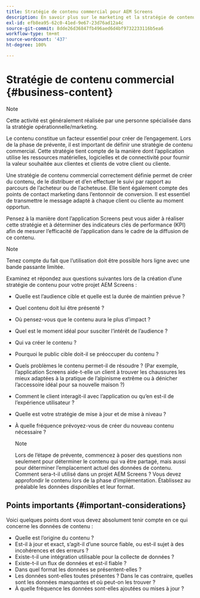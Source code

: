 ```yaml
---
title: Stratégie de contenu commercial pour AEM Screens
description: En savoir plus sur le marketing et la stratégie de contenu commercial concernant AEM Screens.
exl-id: efb8ea95-62c0-41ed-9e67-23d76ad12a4c
source-git-commit: 8dde26d36847fb496aed6d4bf9732233116b5ea6
workflow-type: tm+mt
source-wordcount: '437'
ht-degree: 100%

---
```


# Stratégie de contenu commercial {#business-content}

>[!NOTE]
>
>Cette activité est généralement réalisée par une personne spécialisée dans la stratégie opérationnelle/marketing.

Le contenu constitue un facteur essentiel pour créer de l’engagement. Lors de la phase de prévente, il est important de définir une stratégie de contenu commercial. Cette stratégie tient compte de la manière dont l’application utilise les ressources matérielles, logicielles et de connectivité pour fournir la valeur souhaitée aux clientes et clients de votre client ou cliente.

Une stratégie de contenu commercial correctement définie permet de créer du contenu, de le distribuer et d’en effectuer le suivi par rapport au parcours de l’acheteur ou de l’acheteuse. Elle tient également compte des points de contact marketing dans l’entonnoir de conversion. Il est essentiel de transmettre le message adapté à chaque client ou cliente au moment opportun.

Pensez à la manière dont l’application Screens peut vous aider à réaliser cette stratégie et à déterminer des indicateurs clés de performance (KPI) afin de mesurer l’efficacité de l’application dans le cadre de la diffusion de ce contenu.

>[!NOTE]
>
>Tenez compte du fait que l’utilisation doit être possible hors ligne avec une bande passante limitée.

Examinez et répondez aux questions suivantes lors de la création d’une stratégie de contenu pour votre projet AEM Screens :

* Quelle est l’audience cible et quelle est la durée de maintien prévue ?
* Quel contenu doit lui être présenté ?
* Où pensez-vous que le contenu aura le plus d’impact ?
* Quel est le moment idéal pour susciter l’intérêt de l’audience ?
* Qui va créer le contenu ?
* Pourquoi le public cible doit-il se préoccuper du contenu ?
* Quels problèmes le contenu permet-il de résoudre ? (Par exemple, l’application Screens aide-t-elle un client à trouver les chaussures les mieux adaptées à la pratique de l’alpinisme extrême ou à dénicher l’accessoire idéal pour sa nouvelle maison ?)
* Comment le client interagit-il avec l’application ou qu’en est-il de l’expérience utilisateur ?
* Quelle est votre stratégie de mise à jour et de mise à niveau ?
* À quelle fréquence prévoyez-vous de créer du nouveau contenu nécessaire ?

  >[!NOTE]
  >
  >Lors de l’étape de prévente, commencez à poser des questions non seulement pour déterminer le contenu qui va être partagé, mais aussi pour déterminer l’emplacement actuel des données de contenu. Comment sera-t-il utilisé dans un projet AEM Screens ? Vous devez approfondir le contenu lors de la phase d’implémentation. Établissez au préalable les données disponibles et leur format.

## Points importants {#important-considerations}

Voici quelques points dont vous devez absolument tenir compte en ce qui concerne les données de contenu :

* Quelle est l’origine du contenu ?
* Est-il à jour et exact, s’agit-il d’une source fiable, ou est-il sujet à des incohérences et des erreurs ?
* Existe-t-il une intégration utilisable pour la collecte de données ?
* Existe-t-il un flux de données et est-il fiable ?
* Dans quel format les données se présentent-elles ?
* Les données sont-elles toutes présentes ? Dans le cas contraire, quelles sont les données manquantes et où peut-on les trouver ?
* À quelle fréquence les données sont-elles ajoutées ou mises à jour ?
